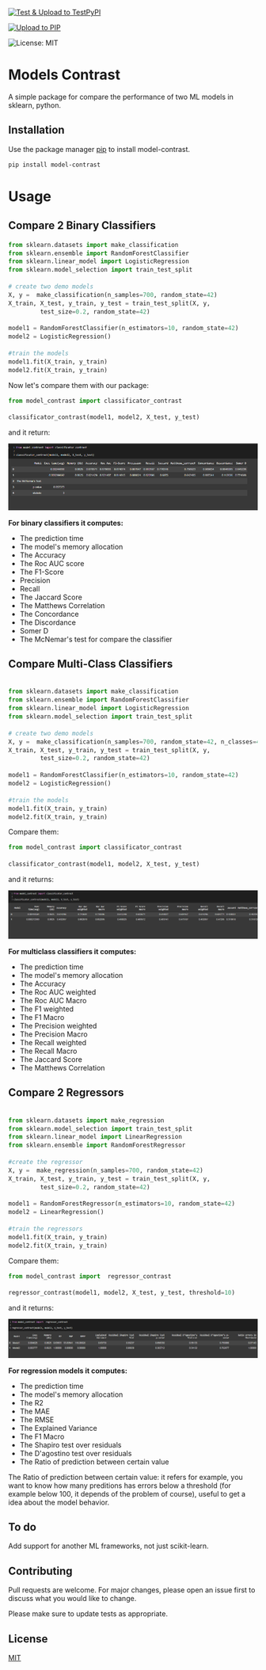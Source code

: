 [![Test & Upload to TestPyPI](https://github.com/ArmandDS/model_contrast/actions/workflows/test_and_upload_to_TestPyPI.yml/badge.svg)](https://github.com/ArmandDS/model_contrast/actions/workflows/test_and_upload_to_TestPyPI.yml)

[![Upload to PIP](https://github.com/ArmandDS/model_contrast/actions/workflows/upload-to-pip.yml/badge.svg)](https://github.com/ArmandDS/model_contrast/actions/workflows/upload-to-pip.yml)

![License: MIT](https://img.shields.io/github/license/armandds/model_contrast)

# Models Contrast

A simple package for compare the performance of two ML models in sklearn, python.

## Installation

Use the package manager [pip](https://pip.pypa.io/en/stable/) to install model-contrast.

```bash
pip install model-contrast
```

# Usage

## Compare 2 Binary Classifiers

```python
from sklearn.datasets import make_classification
from sklearn.ensemble import RandomForestClassifier
from sklearn.linear_model import LogisticRegression
from sklearn.model_selection import train_test_split

# create two demo models
X, y =  make_classification(n_samples=700, random_state=42)
X_train, X_test, y_train, y_test = train_test_split(X, y,
         test_size=0.2, random_state=42)

model1 = RandomForestClassifier(n_estimators=10, random_state=42)
model2 = LogisticRegression()

#train the models
model1.fit(X_train, y_train)
model2.fit(X_train, y_train)

```

Now let's compare them with our package:

```python
from model_contrast import classificator_contrast

classificator_contrast(model1, model2, X_test, y_test)

```
and it return: 

![image](https://github.com/ArmandDS/model_contrast/blob/main/img/binary.PNG)

**For binary classifiers it computes:**
- The prediction time
- The model's memory allocation
- The Accuracy
- The Roc AUC score
- The F1-Score
- Precision
- Recall
- The Jaccard Score
- The Matthews Correlation
- The Concordance
- The Discordance
- Somer D
- The McNemar's test for compare the classifier

## Compare Multi-Class Classifiers

```python

from sklearn.datasets import make_classification
from sklearn.ensemble import RandomForestClassifier
from sklearn.linear_model import LogisticRegression
from sklearn.model_selection import train_test_split

# create two demo models
X, y =  make_classification(n_samples=700, random_state=42, n_classes=4, n_informative=4)
X_train, X_test, y_train, y_test = train_test_split(X, y,
         test_size=0.2, random_state=42)

model1 = RandomForestClassifier(n_estimators=10, random_state=42)
model2 = LogisticRegression()

#train the models
model1.fit(X_train, y_train)
model2.fit(X_train, y_train)


```
Compare them:

```python
from model_contrast import classificator_contrast

classificator_contrast(model1, model2, X_test, y_test)

```
and it returns:

![image](https://github.com/ArmandDS/model_contrast/blob/main/img/multiclass.PNG)

**For multiclass classifiers it computes:**
- The prediction time
- The model's memory allocation
- The Accuracy
- The Roc AUC weighted
- The Roc AUC Macro
- The F1 weighted
- The F1 Macro
- The Precision weighted
- The Precision Macro
- The Recall weighted
- The Recall Macro
- The Jaccard Score
- The Matthews Correlation


## Compare 2 Regressors

```python

from sklearn.datasets import make_regression
from sklearn.model_selection import train_test_split
from sklearn.linear_model import LinearRegression
from sklearn.ensemble import RandomForestRegressor

#create the regressor
X, y =  make_regression(n_samples=700, random_state=42)
X_train, X_test, y_train, y_test = train_test_split(X, y,
         test_size=0.2, random_state=42)

model1 = RandomForestRegressor(n_estimators=10, random_state=42)
model2 = LinearRegression()

#train the regressors
model1.fit(X_train, y_train)
model2.fit(X_train, y_train)


```
Compare them:

```python
from model_contrast import  regressor_contrast

regressor_contrast(model1, model2, X_test, y_test, threshold=10)

```
and it returns:

![image](https://github.com/ArmandDS/model_contrast/blob/main/img/regressors.PNG)


**For regression models it computes:**
- The prediction time
- The model's memory allocation
- The R2
- The MAE
- The RMSE
- The Explained Variance
- The F1 Macro
- The Shapiro test over residuals
- The D'agostino test over residuals
- The Ratio of prediction between certain value

The Ratio of prediction between certain value: it refers for example, you want to know how many preditions has errors below a threshold (for example below 100, it depends of the problem of course), useful to get a idea about the model behavior.

## To do
Add support for another ML frameworks, not just scikit-learn.

## Contributing
Pull requests are welcome. For major changes, please open an issue first to discuss what you would like to change.

Please make sure to update tests as appropriate.

## License
[MIT](https://choosealicense.com/licenses/mit/)
